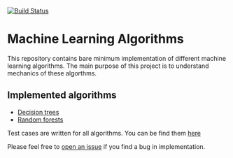 [![Build Status](https://travis-ci.com/nitinai/ml_algorithms.svg?branch=master)](https://travis-ci.com/nitinai/ml_algorithms)

# Machine Learning Algorithms

This repository contains bare minimum implementation of different machine learning algorithms. The main purpose of this project is to understand mechanics of these algorthms.

## Implemented algorithms 
* [Decision trees](mllearn/ensemble/forest.py)
* [Random forests](mllearn/tree/tree.py)

Test cases are written for all algorithms. You can be find them [here](mllearn/tests)

Please feel free to [open an issue](https://github.com/nitinai/ml_algorithms/issues/new) if you find a bug in implementation.
